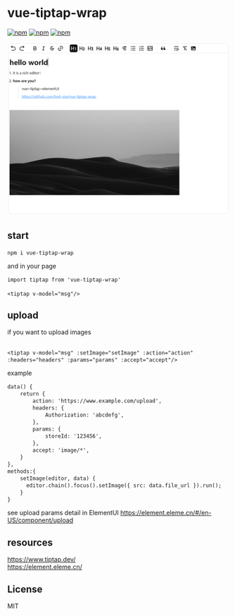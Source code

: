 # vue-tiptap-wrap

[![npm](https://img.shields.io/npm/dt/vue-tiptap-wrap)](https://www.npmjs.com/package/vue-tiptap-wrap)
[![npm](https://img.shields.io/npm/dw/vue-tiptap-wrap)](https://www.npmjs.com/package/vue-tiptap-wrap)
[![npm](https://img.shields.io/npm/v/vue-tiptap-wrap)](https://www.npmjs.com/package/vue-tiptap-wrap)

![editor](https://raw.githubusercontent.com/font-size/vue-tiptap-wrap/main/img/editor.png)

## start

```
npm i vue-tiptap-wrap
```

and in your page

```
import tiptap from 'vue-tiptap-wrap'

<tiptap v-model="msg"/>
```

## upload

if you want to upload images

```

<tiptap v-model="msg" :setImage="setImage" :action="action" :headers="headers" :params="params" :accept="accept"/>

```

example

```
data() {
    return {
        action: 'https://www.example.com/upload',
        headers: {
            Authorization: 'abcdefg',
        },
        params: {
            storeId: '123456',
        },
        accept: 'image/*',
    }
},
methods:{
    setImage(editor, data) {
      editor.chain().focus().setImage({ src: data.file_url }).run();
    }
}

```

see upload params detail in ElementUI
<a href="https://element.eleme.cn/#/en-US/component/upload" target="_blank">https://element.eleme.cn/#/en-US/component/upload</a>

## resources

<a href="https://www.tiptap.dev/" target="_blank">https://www.tiptap.dev/</a><br>
<a href="https://element.eleme.cn/#/en-US/component/upload" target="_blank">https://element.eleme.cn/</a><br>

## License

MIT
